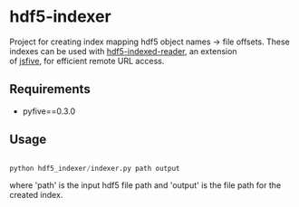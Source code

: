 # hdf5-indexer

Project for creating index mapping hdf5 object names -> file offsets.  These indexes can be used with
[hdf5-indexed-reader](https://github.com/jrobinso/hdf5-indexed-reader), an extension  
of [jsfive](https://github.com/usnistgov/jsfive), for efficient remote URL access.

## Requirements

* pyfive==0.3.0

## Usage

```python

python hdf5_indexer/indexer.py path output

```

where 'path' is  the input hdf5 file path and 'output' is the file path for the created index.




